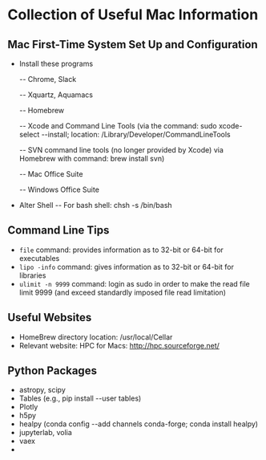 # Collection of Useful Mac Information

## Mac First-Time System Set Up and Configuration
- Install these programs

   -- Chrome, Slack
   
   -- Xquartz, Aquamacs
   
   -- Homebrew
   
   -- Xcode and Command Line Tools (via the command: sudo xcode-select --install; location: /Library/Developer/CommandLineTools
   
   -- SVN command line tools (no longer provided by Xcode) via Homebrew with command: brew install svn)
   
   -- Mac Office Suite
   
   -- Windows Office Suite
- Alter Shell
  -- For bash shell: chsh -s /bin/bash

## Command Line Tips  
- `file` command: provides information as to 32-bit or 64-bit for executables  
- `lipo -info` command: gives information as to 32-bit or 64-bit for libraries  
- `ulimit -n 9999` command: login as sudo in order to make the read file limit 9999 (and exceed standardly imposed file read limitation)

## Useful Websites
- HomeBrew directory location: /usr/local/Cellar
- Relevant website: HPC for Macs: http://hpc.sourceforge.net/

## Python Packages
- astropy, scipy
- Tables (e.g., pip install --user tables)
- Plotly
- h5py
- healpy (conda config --add channels conda-forge; conda install healpy)
- jupyterlab, volia
- vaex
- 
